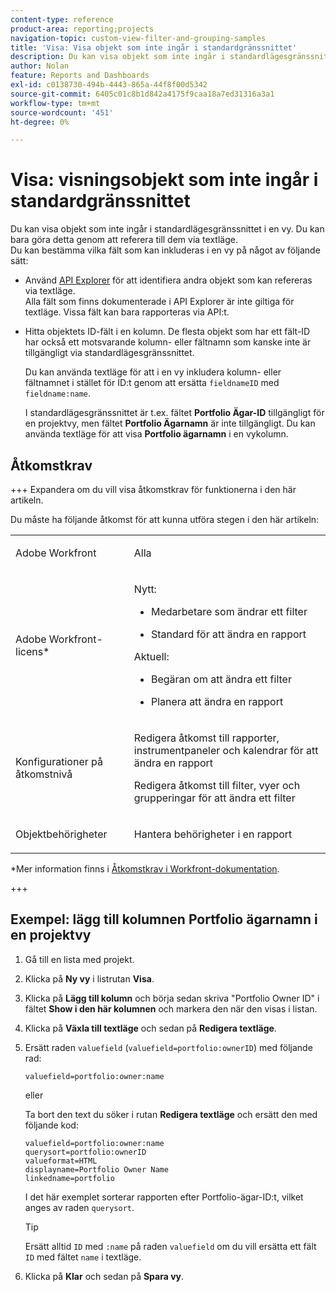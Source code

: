 ```yaml
---
content-type: reference
product-area: reporting;projects
navigation-topic: custom-view-filter-and-grouping-samples
title: 'Visa: Visa objekt som inte ingår i standardgränssnittet'
description: Du kan visa objekt som inte ingår i standardlägesgränssnittet i en vy. Du kan bara göra detta genom att referera till dem via textläge.
author: Nolan
feature: Reports and Dashboards
exl-id: c0138730-494b-4443-865a-44f8f00d5342
source-git-commit: 6405c01c8b1d842a4175f9caa18a7ed31316a3a1
workflow-type: tm+mt
source-wordcount: '451'
ht-degree: 0%

---
```


# Visa: visningsobjekt som inte ingår i standardgränssnittet

Du kan visa objekt som inte ingår i standardlägesgränssnittet i en vy. Du kan bara göra detta genom att referera till dem via textläge.\
Du kan bestämma vilka fält som kan inkluderas i en vy på något av följande sätt:

* Använd [API Explorer](../../../wf-api/general/api-explorer.md) för att identifiera andra objekt som kan refereras via textläge.\
  Alla fält som finns dokumenterade i API Explorer är inte giltiga för textläge. Vissa fält kan bara rapporteras via API:t.

* Hitta objektets ID-fält i en kolumn. De flesta objekt som har ett fält-ID har också ett motsvarande kolumn- eller fältnamn som kanske inte är tillgängligt via standardlägesgränssnittet.

  Du kan använda textläge för att i en vy inkludera kolumn- eller fältnamnet i stället för ID:t genom att ersätta `fieldnameID` med `fieldname:name`.

  I standardlägesgränssnittet är t.ex. fältet **Portfolio Ägar-ID** tillgängligt för en projektvy, men fältet **Portfolio Ägarnamn** är inte tillgängligt. Du kan använda textläge för att visa **Portfolio ägarnamn** i en vykolumn.

## Åtkomstkrav

+++ Expandera om du vill visa åtkomstkrav för funktionerna i den här artikeln.

Du måste ha följande åtkomst för att kunna utföra stegen i den här artikeln:

<table style="table-layout:auto"> 
 <col> 
 <col> 
 <tbody> 
  <tr> 
   <td role="rowheader">Adobe Workfront</td> 
   <td> <p>Alla</p> </td> 
  </tr> 
  <tr> 
   <td role="rowheader">Adobe Workfront-licens*</td> 
   <td> 
    <p>Nytt:</p>
   <ul><li><p>Medarbetare som ändrar ett filter </p></li>
   <li><p>Standard för att ändra en rapport</p></li> </ul>

<p>Aktuell:</p>
   <ul><li><p>Begäran om att ändra ett filter </p></li>
   <li><p>Planera att ändra en rapport</p></li> </ul></td> 
  </tr> 
  <tr> 
   <td role="rowheader">Konfigurationer på åtkomstnivå</td> 
   <td> <p>Redigera åtkomst till rapporter, instrumentpaneler och kalendrar för att ändra en rapport</p> <p>Redigera åtkomst till filter, vyer och grupperingar för att ändra ett filter</p> </td> 
  </tr> 
  <tr> 
   <td role="rowheader">Objektbehörigheter</td> 
   <td> <p>Hantera behörigheter i en rapport</p>  </td> 
  </tr> 
 </tbody> 
</table>

*Mer information finns i [Åtkomstkrav i Workfront-dokumentation](/help/quicksilver/administration-and-setup/add-users/access-levels-and-object-permissions/access-level-requirements-in-documentation.md).

+++

## Exempel: lägg till kolumnen Portfolio ägarnamn i en projektvy

1. Gå till en lista med projekt.
1. Klicka på **Ny vy** i listrutan **Visa**.

1. Klicka på **Lägg till kolumn** och börja sedan skriva &quot;Portfolio Owner ID&quot; i fältet **Show i den här kolumnen** och markera den när den visas i listan.

1. Klicka på **Växla till textläge** och sedan på **Redigera textläge**.
1. Ersätt raden `valuefield` (`valuefield=portfolio:ownerID`) med följande rad:

   `valuefield=portfolio:owner:name`

   eller

   Ta bort den text du söker i rutan **Redigera textläge** och ersätt den med följande kod:

   ```
   valuefield=portfolio:owner:name
   querysort=portfolio:ownerID
   valueformat=HTML
   displayname=Portfolio Owner Name
   linkedname=portfolio
   ```

   I det här exemplet sorterar rapporten efter Portfolio-ägar-ID:t, vilket anges av raden `querysort`.

   >[!TIP]
   >
   >Ersätt alltid `ID` med `:name` på raden `valuefield` om du vill ersätta ett fält `ID` med fältet `name` i textläge.

1. Klicka på **Klar** och sedan på **Spara vy**.
